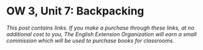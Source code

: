 
# OW 3, Unit 7: Backpacking
*This post contains links. If you make a purchase through these links, at no additional cost to you, The English Extension Organization will earn a small commission which will be used to purchase books for classrooms.*
<!--stackedit_data:
eyJoaXN0b3J5IjpbLTY5NDM4OTM3Ml19
-->